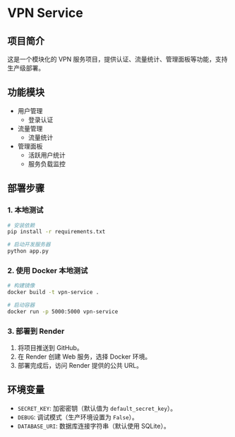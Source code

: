 # VPN Service

## 项目简介
这是一个模块化的 VPN 服务项目，提供认证、流量统计、管理面板等功能，支持生产级部署。

## 功能模块
- 用户管理
  - 登录认证
- 流量管理
  - 流量统计
- 管理面板
  - 活跃用户统计
  - 服务负载监控

## 部署步骤
### 1. 本地测试
```bash
# 安装依赖
pip install -r requirements.txt

# 启动开发服务器
python app.py
```

### 2. 使用 Docker 本地测试
```bash
# 构建镜像
docker build -t vpn-service .

# 启动容器
docker run -p 5000:5000 vpn-service
```

### 3. 部署到 Render
1. 将项目推送到 GitHub。
2. 在 Render 创建 Web 服务，选择 Docker 环境。
3. 部署完成后，访问 Render 提供的公共 URL。

## 环境变量
- `SECRET_KEY`: 加密密钥（默认值为 `default_secret_key`）。
- `DEBUG`: 调试模式（生产环境设置为 `False`）。
- `DATABASE_URI`: 数据库连接字符串（默认使用 SQLite）。